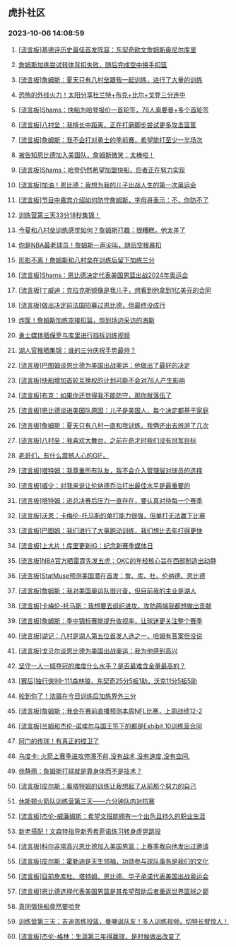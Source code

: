 ## 虎扑社区 
### 2023-10-06 14:08:59

1. [[流言板]基德评历史最佳首发阵容：东契奇欧文詹姆斯奥尼尔库里](https://bbs.hupu.com/62356537.html)

2. [詹姆斯加练尝试转体背扣失败，随后完成空中换手扣篮](https://bbs.hupu.com/62357207.html)

3. [[流言板]詹姆斯：夏天只有八村垒跟我一起训练，进行了大量的训练](https://bbs.hupu.com/62356151.html)

4. [恐怖的外线火力！太阳分享杜兰特+布克+比尔+戈登三分连中](https://bbs.hupu.com/62355843.html)

5. [[流言板]Shams：快船为哈登报价一首轮签，76人索要曼+多个首轮签](https://bbs.hupu.com/62354947.html)

6. [[流言板]八村垒：我擅长中距离，正在打磨脚步尝试更多攻击篮筐](https://bbs.hupu.com/62356309.html)

7. [[流言板]詹姆斯：我不会打对勇士的季前赛，希望能打至少一半场次](https://bbs.hupu.com/62354472.html)

8. [被告知恩比德加入美国队，詹姆斯微笑：太棒啦！](https://bbs.hupu.com/62354383.html)

9. [[流言板]Shams：哈登仍然希望加盟快船，后者正在努力实现](https://bbs.hupu.com/62354118.html)

10. [[流言板]加油！恩比德：我想为我的儿子出战人生的第一次奥运会](https://bbs.hupu.com/62354271.html)

11. [[流言板]节目中嘉宾介绍如何防守詹姆斯，字母哥表示：不，你防不了](https://bbs.hupu.com/62355748.html)

12. [训练营第三天33分18秒集锦！](https://bbs.hupu.com/62354403.html)

13. [今夏和八村垒训练感觉如何？詹姆斯打趣：很糟糕，他太差了](https://bbs.hupu.com/62355560.html)

14. [你是NBA最老球员！詹姆斯一声尖叫，随后空接暴扣](https://bbs.hupu.com/62354235.html)

15. [形影不离！詹姆斯和八村垒在训练后留下加练三分](https://bbs.hupu.com/62355456.html)

16. [[流言板]Shams：恩比德决定代表美国男篮出战2024年奥运会](https://bbs.hupu.com/62352481.html)

17. [[流言板]丁威迪：克拉克斯顿像是我儿子，想看到他拿到1亿美元的合同](https://bbs.hupu.com/62356092.html)

18. [[流言板]做出决定前法国招募过恩比德，但最终没成行](https://bbs.hupu.com/62354196.html)

19. [炸筐！詹姆斯加练空接扣篮，惊到场边采访的海斯](https://bbs.hupu.com/62354326.html)

20. [勇士媒体晒保罗与库里进行挡拆训练视频](https://bbs.hupu.com/62355146.html)

21. [湖人官推晒集锦：谁的三分庆祝手势最帅？](https://bbs.hupu.com/62356775.html)

22. [[流言板]巴图姆谈恩比德为美国出战奥运：他做出了最好的决定](https://bbs.hupu.com/62356267.html)

23. [[流言板]快船增加首轮互换权的计划可能不会对76人产生影响](https://bbs.hupu.com/62354433.html)

24. [[流言板]布克：如果你还觉得我不能防守，那你就落伍了](https://bbs.hupu.com/62355922.html)

25. [[流言板]恩比德谈进美国队原因：儿子是美国人，每个决定都基于家庭](https://bbs.hupu.com/62353744.html)

26. [[流言板]詹姆斯：夏天只有八村一直和我训练，我俩还出去旅游了几次](https://bbs.hupu.com/62354174.html)

27. [[流言板]八村垒：我喜欢大舞台，之前在奇才时我们没有冠军目标](https://bbs.hupu.com/62357147.html)

28. [老哥们，有什么震撼人心的GIF。](https://bbs.hupu.com/62356362.html)

29. [[流言板]塔特姆：我尊重所有队友，我不会介入管理层对球员的选择](https://bbs.hupu.com/62355350.html)

30. [[流言板]威少：对我来说让伦纳德乔治打出最佳水平是最重要的](https://bbs.hupu.com/62355081.html)

31. [[流言板]塔特姆：进总决赛后压力一直存在，要认真对待每一个赛季](https://bbs.hupu.com/62356530.html)

32. [[流言板]沃恩：卡梅伦-托马斯的单打能力很强，但单打无法赢下比赛](https://bbs.hupu.com/62355925.html)

33. [[流言板]巴图姆：我们进行了大量跑动训练，我们想比去年打得更快](https://bbs.hupu.com/62356737.html)

34. [[流言板]上大片！库里更新IG：纪念新赛季媒体日](https://bbs.hupu.com/62357505.html)

35. [[流言板]NBA官方晒雷霆先发五虎：OKC的年轻核心旨在西部制造出动静](https://bbs.hupu.com/62355054.html)

36. [[流言板]StatMuse预测美国潜在首发：詹、库、杜、伦纳德、恩比德](https://bbs.hupu.com/62353606.html)

37. [[流言板]詹姆斯：我对美国奥运队很兴奋，但目前我的主业是湖人](https://bbs.hupu.com/62354712.html)

38. [[流言板]卡梅伦-托马斯：我想要去组织进攻，攻防两端我都想做出贡献](https://bbs.hupu.com/62356190.html)

39. [[流言板]詹姆斯：季中锦标赛能提升收视率，让球迷更关注整个赛季](https://bbs.hupu.com/62356015.html)

40. [[流言板]湖记：八村是湖人第五位首发人选之一，哈姆有答案但没说](https://bbs.hupu.com/62354141.html)

41. [[流言板]戈贝尔谈恩比德为美国出战奥运：我为他感到高兴](https://bbs.hupu.com/62356249.html)

42. [坚守一人一城夺冠的难度什么水平？是否最难含金量最高的？](https://bbs.hupu.com/62355127.html)

43. [[赛后]独行侠99-111森林狼，东契奇25分5板1助，沃克11分5板5助](https://bbs.hupu.com/62353651.html)

44. [轮到你了！浓眉在今日训练后加练界外三分](https://bbs.hupu.com/62354753.html)

45. [[流言板]詹姆斯：我会在赛前直播预测本周NFL比赛，上周战绩12-2](https://bbs.hupu.com/62355011.html)

46. [[流言板]兰姆和杰伦-诺埃尔与国王签下的都是Exhibit 10训练营合同](https://bbs.hupu.com/62356448.html)

47. [阿门的传球！有真正的控卫了](https://bbs.hupu.com/62354520.html)

48. [乌度卡: 火箭上赛季进攻停滞不前,没有战术,没有速度,没有空间.](https://bbs.hupu.com/62356021.html)

49. [徐静雨：詹姆斯打球就是靠身体而不是技术？](https://bbs.hupu.com/62355251.html)

50. [[流言板]皮尔斯：看塔特姆的训练让我想起了从前那个努力的自己](https://bbs.hupu.com/62356443.html)

51. [休斯顿火箭队训练营第三天——六分钟队内对抗赛](https://bbs.hupu.com/62354965.html)

52. [[流言板]杰伦-威廉姆斯：希望文班能拥有一个出色且持久的职业生涯](https://bbs.hupu.com/62357165.html)

53. [新老搭配！文森特指导新秀希菲诺练习转身虚晃跳投](https://bbs.hupu.com/62357530.html)

54. [[流言板]科尔非常高兴恩比德加入美国男篮：上赛季我向他发出过邀请](https://bbs.hupu.com/62354106.html)

55. [[流言板]皮尔斯：霍勒迪是天生领袖，功勋参与球队事务是我们的文化](https://bbs.hupu.com/62356924.html)

56. [[流言板]目前詹库杜、塔特姆、恩比德、华子承诺代表美国出战奥运会](https://bbs.hupu.com/62352691.html)

57. [[流言板]恩比德选择代表美国男篮是其希望帮助后者重返世界篮球之巅](https://bbs.hupu.com/62352630.html)

58. [真同情快船竟然要哈登](https://bbs.hupu.com/62355995.html)

59. [训练营第三天：吉迪苦练投篮，曼嘲讽队友！多人训练视频，切特长臂惊人！](https://bbs.hupu.com/62356565.html)

60. [[流言板]杰伦-格林：生涯第三年得赢球，是时候做出改变了](https://bbs.hupu.com/62354984.html)

